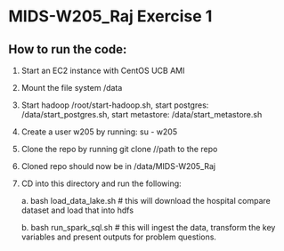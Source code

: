 # MIDS-W205_Raj Exercise 1

## How to run the code:

1. Start an EC2 instance with CentOS UCB AMI

2. Mount the file system /data

3. Start hadoop /root/start-hadoop.sh, start postgres: /data/start_postgres.sh, start metastore: /data/start_metastore.sh

4. Create a user w205 by running: su - w205

5. Clone the repo by running git clone //path to the repo

6. Cloned repo should now be in /data/MIDS-W205_Raj

7. CD into this directory and run the following:

    a. bash load_data_lake.sh  # this will download the hospital compare dataset and load that into hdfs
    
    b. bash run_spark_sql.sh # this will ingest the data, transform the key variables and present outputs for problem questions.
    
